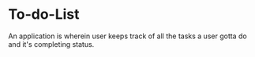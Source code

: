﻿# To-do-List
An application is wherein user keeps track of all the tasks a user gotta do and it's completing status.


